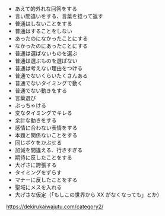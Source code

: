 - あえて的外れな回答をする
- 言い間違いをする、言葉を捻って返す
- 普通はしないことをする
- 普通はすることをしない
- あったのになかったことにする
- なかったのにあったことにする
- 普通は選ばないものを選ぶ
- 普通は選ぶものを選ばない
- 普通は考えない理由をつける
- 普通でないくらいたくさんある
- 普通でないタイミングで動く
- 普通でない動きをする
- 言葉選び
- ぶっちゃける
- 変なタイミングでキレる
- 余計な動きをする
- 感情に合わない表情をする
- 本題と関係ないことをする
- 同じボケをかぶせる
- 加減を間違える、行きすぎる
- 期待に反したことをする
- 大げさに誇張する
- タイミングをずらす
- マナーに反したことをする
- 聖域にメスを入れる
- 大げさな仮定（「もしこの世界から XX がなくなっても」とか）

https://dekirukaiwajutu.com/category2/
